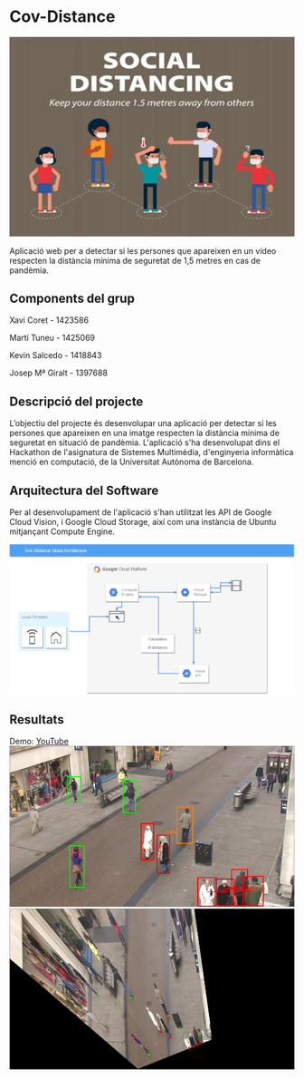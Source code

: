 # Cov-Distance

![alt text](https://raw.githubusercontent.com/XCoret/cov-distance/master/distance.png)

Aplicació web per a detectar si les persones
que apareixen en un vídeo respecten la
distància mínima de seguretat de 1,5 metres en
cas de pandèmia.


## Components del grup
Xavi Coret - 1423586

Martí Tuneu - 1425069

Kevin Salcedo - 1418843

Josep Mª Giralt - 1397688


## Descripció del projecte

L’objectiu del projecte és desenvolupar una aplicació per detectar si les persones que apareixen en una imatge respecten la distància mínima de seguretat en situació de pandèmia.
L'aplicació s'ha desenvolupat dins el Hackathon de l'asignatura de Sistemes Multimèdia, d'enginyeria informàtica menció en computació, de la Universitat Autònoma de Barcelona. 

## Arquitectura del Software

Per al desenvolupament de l'aplicació s'han utilitzat les API de Google Cloud Vision, i Google Cloud Storage, així com una instància de Ubuntu mitjançant Compute Engine.

![alt text](https://raw.githubusercontent.com/XCoret/cov-distance/master/cov_archictecture.png)



## Resultats
Demo: [YouTube](https://www.youtube.com/watch?v=kq2AIcvd-cQ)
![alt text](https://raw.githubusercontent.com/XCoret/cov-distance/master/output.png)
![alt text](https://raw.githubusercontent.com/XCoret/cov-distance/master/homografia.png)
